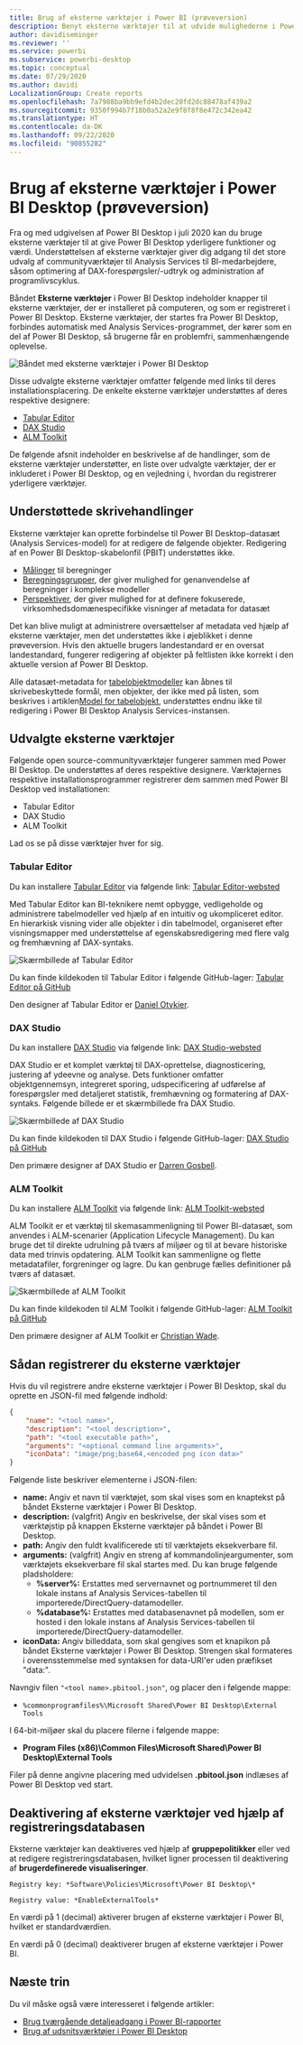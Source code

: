 ```yaml
---
title: Brug af eksterne værktøjer i Power BI (prøveversion)
description: Benyt eksterne værktøjer til at udvide mulighederne i Power BI Desktop
author: davidiseminger
ms.reviewer: ''
ms.service: powerbi
ms.subservice: powerbi-desktop
ms.topic: conceptual
ms.date: 07/29/2020
ms.author: davidi
LocalizationGroup: Create reports
ms.openlocfilehash: 7a7988ba9bb9efd4b2dec20fd2dc88478af439a2
ms.sourcegitcommit: 9350f994b7f18b0a52a2e9f8f8f8e472c342ea42
ms.translationtype: HT
ms.contentlocale: da-DK
ms.lasthandoff: 09/22/2020
ms.locfileid: "90855282"
---
```

# <a name="using-external-tools-in-power-bi-desktop-preview"></a>Brug af eksterne værktøjer i Power BI Desktop (prøveversion)

Fra og med udgivelsen af Power BI Desktop i juli 2020 kan du bruge eksterne værktøjer til at give Power BI Desktop yderligere funktioner og værdi. Understøttelsen af eksterne værktøjer giver dig adgang til det store udvalg af communityværktøjer til Analysis Services til BI-medarbejdere, såsom optimering af DAX-forespørgsler/-udtryk og administration af programlivscyklus.

Båndet **Eksterne værktøjer** i Power BI Desktop indeholder knapper til eksterne værktøjer, der er installeret på computeren, og som er registreret i Power BI Desktop. Eksterne værktøjer, der startes fra Power BI Desktop, forbindes automatisk med Analysis Services-programmet, der kører som en del af Power BI Desktop, så brugerne får en problemfri, sammenhængende oplevelse.

![Båndet med eksterne værktøjer i Power BI Desktop](media/desktop-external-tools/desktop-external-tools-01.png)

Disse udvalgte eksterne værktøjer omfatter følgende med links til deres installationsplacering. De enkelte eksterne værktøjer understøttes af deres respektive designere:

* [Tabular Editor](https://tabulareditor.com/)
* [DAX Studio](https://daxstudio.org)
* [ALM Toolkit](http://alm-toolkit.com)


De følgende afsnit indeholder en beskrivelse af de handlinger, som de eksterne værktøjer understøtter, en liste over udvalgte værktøjer, der er inkluderet i Power BI Desktop, og en vejledning i, hvordan du registrerer yderligere værktøjer.

## <a name="supported-write-operations"></a>Understøttede skrivehandlinger

Eksterne værktøjer kan oprette forbindelse til Power BI Desktop-datasæt (Analysis Services-model) for at redigere de følgende objekter. Redigering af en Power BI Desktop-skabelonfil (PBIT) understøttes ikke.

* [Målinger](/analysis-services/tabular-models/measures-ssas-tabular) til beregninger
* [Beregningsgrupper](/analysis-services/tabular-models/calculation-groups), der giver mulighed for genanvendelse af beregninger i komplekse modeller
* [Perspektiver](/analysis-services/tabular-models/perspectives-ssas-tabular), der giver mulighed for at definere fokuserede, virksomhedsdomænespecifikke visninger af metadata for datasæt

Det kan blive muligt at administrere oversættelser af metadata ved hjælp af eksterne værktøjer, men det understøttes ikke i øjeblikket i denne prøveversion. Hvis den aktuelle brugers landestandard er en oversat landestandard, fungerer redigering af objekter på feltlisten ikke korrekt i den aktuelle version af Power BI Desktop. 

Alle datasæt-metadata for [tabelobjektmodeller](/analysis-services/tom/introduction-to-the-tabular-object-model-tom-in-analysis-services-amo) kan åbnes til skrivebeskyttede formål, men objekter, der ikke med på listen, som beskrives i artiklen[Model for tabelobjekt](/analysis-services/tom/introduction-to-the-tabular-object-model-tom-in-analysis-services-amo), understøttes endnu ikke til redigering i Power BI Desktop Analysis Services-instansen.


## <a name="featured-external-tools"></a>Udvalgte eksterne værktøjer

Følgende open source-communityværktøjer fungerer sammen med Power BI Desktop. De understøttes af deres respektive designere. Værktøjernes respektive installationsprogrammer registrerer dem sammen med Power BI Desktop ved installationen:

* Tabular Editor
* DAX Studio
* ALM Toolkit

Lad os se på disse værktøjer hver for sig.

### <a name="tabular-editor"></a>Tabular Editor

Du kan installere [Tabular Editor](https://tabulareditor.com/) via følgende link: [Tabular Editor-websted](https://tabulareditor.com/)

Med Tabular Editor kan BI-teknikere nemt opbygge, vedligeholde og administrere tabelmodeller ved hjælp af en intuitiv og ukompliceret editor. En hierarkisk visning vider alle objekter i din tabelmodel, organiseret efter visningsmapper med understøttelse af egenskabsredigering med flere valg og fremhævning af DAX-syntaks.

![Skærmbillede af Tabular Editor](media/desktop-external-tools/desktop-external-tools-02.png)

Du kan finde kildekoden til Tabular Editor i følgende GitHub-lager: [Tabular Editor på GitHub](https://github.com/otykier/TabularEditor)

Den designer af Tabular Editor er [Daniel Otykier](https://www.linkedin.com/in/daniel-otykier-2231876).


### <a name="dax-studio"></a>DAX Studio

Du kan installere [DAX Studio](https://daxstudio.org) via følgende link: [DAX Studio-websted](https://daxstudio.org)

DAX Studio er et komplet værktøj til DAX-oprettelse, diagnosticering, justering af ydeevne og analyse. Dets funktioner omfatter objektgennemsyn, integreret sporing, udspecificering af udførelse af forespørgsler med detaljeret statistik, fremhævning og formatering af DAX-syntaks. Følgende billede er et skærmbillede fra DAX Studio. 

![Skærmbillede af DAX Studio](media/desktop-external-tools/desktop-external-tools-03.png)

Du kan finde kildekoden til DAX Studio i følgende GitHub-lager: [DAX Studio på GitHub](https://github.com/DaxStudio/DaxStudio)

Den primære designer af DAX Studio er [Darren Gosbell](https://www.linkedin.com/in/darrengosbell).

### <a name="alm-toolkit"></a>ALM Toolkit

Du kan installere [ALM Toolkit](http://alm-toolkit.com) via følgende link: [ALM Toolkit-websted](http://alm-toolkit.com)

ALM Toolkit er et værktøj til skemasammenligning til Power BI-datasæt, som anvendes i ALM-scenarier (Application Lifecycle Management). Du kan bruge det til direkte udrulning på tværs af miljøer og til at bevare historiske data med trinvis opdatering. ALM Toolkit kan sammenligne og flette metadatafiler, forgreninger og lagre. Du kan genbruge fælles definitioner på tværs af datasæt.

![Skærmbillede af ALM Toolkit](media/desktop-external-tools/desktop-external-tools-04.png)

Du kan finde kildekoden til ALM Toolkit i følgende GitHub-lager: [ALM Toolkit på GitHub](https://github.com/microsoft/analysis-services)

Den primære designer af ALM Toolkit er [Christian Wade](https://www.linkedin.com/in/christianwade1).


## <a name="how-to-register-external-tools"></a>Sådan registrerer du eksterne værktøjer

Hvis du vil registrere andre eksterne værktøjer i Power BI Desktop, skal du oprette en JSON-fil med følgende indhold:

```json
{
    "name": "<tool name>",
    "description": "<tool description>",
    "path": "<tool executable path>",
    "arguments": "<optional command line arguments>",
    "iconData": "image/png;base64,<encoded png icon data>"
}
```

Følgende liste beskriver elementerne i JSON-filen:
 
* **name:** Angiv et navn til værktøjet, som skal vises som en knaptekst på båndet Eksterne værktøjer i Power BI Desktop.
* **description:** (valgfrit) Angiv en beskrivelse, der skal vises som et værktøjstip på knappen Eksterne værktøjer på båndet i Power BI Desktop.
* **path:** Angiv den fuldt kvalificerede sti til værktøjets eksekverbare fil.
* **arguments:** (valgfrit) Angiv en streng af kommandolinjeargumenter, som værktøjets eksekverbare fil skal startes med. Du kan bruge følgende pladsholdere:
    * **%server%:** Erstattes med servernavnet og portnummeret til den lokale instans af Analysis Services-tabellen til importerede/DirectQuery-datamodeller.
    * **%database%:** Erstattes med databasenavnet på modellen, som er hosted i den lokale instans af Analysis Services-tabellen til importerede/DirectQuery-datamodeller.
* **iconData:** Angiv billeddata, som skal gengives som et knapikon på båndet Eksterne værktøjer i Power BI Desktop. Strengen skal formateres i overensstemmelse med syntaksen for data-URI'er uden præfikset "data:".
 
Navngiv filen `"<tool name>.pbitool.json"`, og placer den i følgende mappe:

* `%commonprogramfiles%\Microsoft Shared\Power BI Desktop\External Tools`

I 64-bit-miljøer skal du placere filerne i følgende mappe:

* **Program Files (x86)\Common Files\Microsoft Shared\Power BI Desktop\External Tools**

Filer på denne angivne placering med udvidelsen **.pbitool.json** indlæses af Power BI Desktop ved start.

## <a name="disabling-external-tools-using-the-registry"></a>Deaktivering af eksterne værktøjer ved hjælp af registreringsdatabasen

Eksterne værktøjer kan deaktiveres ved hjælp af **gruppepolitikker** eller ved at redigere registreringsdatabasen, hvilket ligner processen til deaktivering af **brugerdefinerede visualiseringer**.

    Registry key: *Software\Policies\Microsoft\Power BI Desktop\*

    Registry value: *EnableExternalTools*

En værdi på 1 (decimal) aktiverer brugen af eksterne værktøjer i Power BI, hvilket er standardværdien.

En værdi på 0 (decimal) deaktiverer brugen af eksterne værktøjer i Power BI.


## <a name="next-steps"></a>Næste trin

Du vil måske også være interesseret i følgende artikler:

* [Brug tværgående detaljeadgang i Power BI-rapporter](desktop-cross-report-drill-through.md)
* [Brug af udsnitsværktøjer i Power BI Desktop](../visuals/power-bi-visualization-slicers.md)